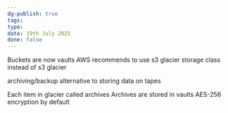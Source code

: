 ```yaml
---
dg-publish: true
tags: 
type: 
date: 19th July 2025
done: false
---
```


Buckets are now vaults
AWS recommends to use s3 glacier storage class instead of s3 glacier

archiving/backup
alternative to storing data on tapes

Each item in glacier called archives
Archives are stored in vaults
AES-256 encryption by default

